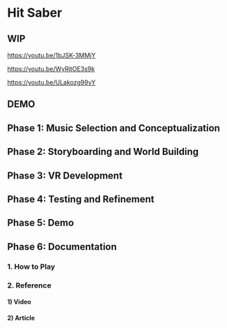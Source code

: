 # Hit Saber

## WIP

https://youtu.be/1bJSK-3MMjY

https://youtu.be/WyRjtOE3s9k

https://youtu.be/ULakozg99vY

## DEMO

## Phase 1: Music Selection and Conceptualization

<!-- Choose a music track and brainstorm initial concepts for your immersive VR music experience. -->

## Phase 2: Storyboarding and World Building

<!-- Craft storyboards that outline the narrative, seamlessly fusing visual and auditory elements. Begin constructing the VR environment within Unreal Engine. -->

## Phase 3: VR Development

<!-- Continue to Build and fine-tune your VR music experience, emphasizing user interactions and emotional resonance. -->

## Phase 4: Testing and Refinement

<!-- Test the VR project, gather feedback from peers, and apply refinements to ensure optimal audience engagement. -->

## Phase 5: Demo

<!-- Demo your project to the class, give and receive critical feedback to your peers. -->

## Phase 6: Documentation

### 1. How to Play

### 2. Reference

#### 1) Video

#### 2) Article
